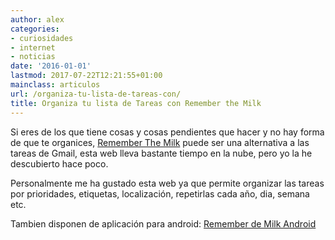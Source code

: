 ```yaml
---
author: alex
categories:
- curiosidades
- internet
- noticias
date: '2016-01-01'
lastmod: 2017-07-22T12:21:55+01:00
mainclass: articulos
url: /organiza-tu-lista-de-tareas-con/
title: Organiza tu lista de Tareas con Remember the Milk
---
```


Si eres de los que tiene cosas y cosas pendientes que hacer y no hay forma de que te organices, [Remember The Milk][1] puede ser una alternativa a las tareas de Gmail, esta web lleva bastante tiempo en la nube, pero yo la he descubierto hace poco.

<!--more--><!--ad-->

Personalmente me ha gustado esta web ya que permite organizar las tareas por prioridades, etiquetas, localización, repetirlas cada año, dia, semana etc.

Tambien disponen de aplicación para android: [Remember de Milk Android][2]

<figure>
    <amp-img sizes="(min-width: 800px) 800px, 100vw" on="tap:lightbox1" role="button" tabindex="0" layout="responsive"  height="500" width="800" src="https://2.bp.blogspot.com/-8j9hDAVSaE4/TaQV05eYOzI/AAAAAAAAAas/7uOEbPjFXBw/s800/Screenshot-1.png"></amp-img>
</figure>


 [1]: https://www.rememberthemilk.com
 [2]: https://market.android.com/details?id=com.rememberthemilk.MobileRTM&feature;=search_result
